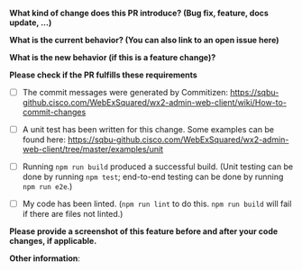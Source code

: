 **What kind of change does this PR introduce? (Bug fix, feature, docs update, ...)**



**What is the current behavior? (You can also link to an open issue here)**



**What is the new behavior (if this is a feature change)?**



**Please check if the PR fulfills these requirements**
- [ ] The commit messages were generated by Commitizen: https://sqbu-github.cisco.com/WebExSquared/wx2-admin-web-client/wiki/How-to-commit-changes 
- [ ] A unit test has been written for this change. Some examples can be found here: https://sqbu-github.cisco.com/WebExSquared/wx2-admin-web-client/tree/master/examples/unit
- [ ] Running `npm run build` produced a successful build. (Unit testing can be done by running `npm test`; end-to-end testing can be done by running `npm run e2e`.)
- [ ] My code has been linted. (`npm run lint` to do this. `npm run build` will fail if there are files not linted.)


**Please provide a screenshot of this feature before and after your code changes, if applicable.**



**Other information**:
